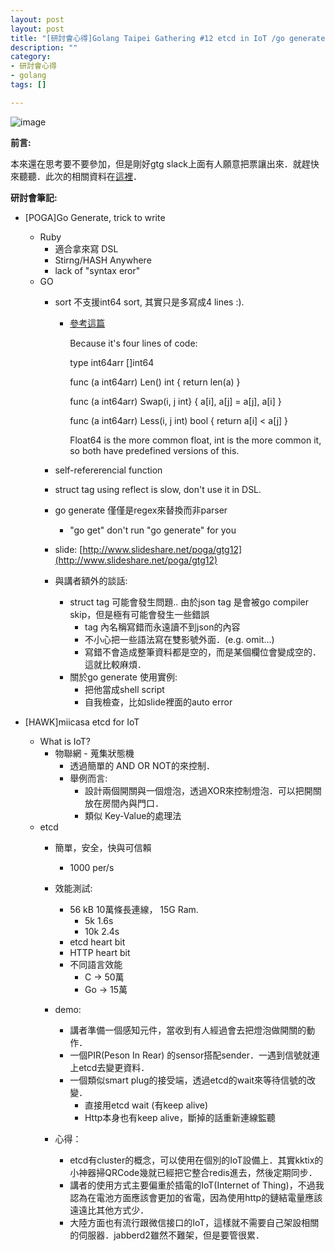 ```yaml
---
layout: post
layout: post
title: "[研討會心得]Golang Taipei Gathering #12 etcd in IoT /go generate"
description: ""
category: 
- 研討會心得
- golang
tags: []

---
```


![image](http://golang.org/doc/gopher/talks.png)

**前言:**

本來還在思考要不要參加，但是剛好gtg slack上面有人願意把票讓出來．就趕快來聽聽．此次的相關資料在[這裡](http://golang.kktix.cc/events/gtg12)．

**研討會筆記:**

- [POGA]Go Generate, trick to write 
    -  Ruby 
        - 適合拿來寫 DSL
        - Stirng/HASH Anywhere
        - lack of "syntax eror"
    - GO
        - sort 不支援int64 sort, 其實只是多寫成4 lines :). 
            - [參考這篇](https://groups.google.com/forum/#!topic/golang-nuts/tyDC4S62nPo)
            
                Because it's four lines of code:
                
                type int64arr []int64
                
                
                func (a int64arr) Len() int { return len(a) }
                
                
                func (a int64arr) Swap(i, j int} { a[i], a[j] = a[j], a[i] }
                
                
                func (a int64arr) Less(i, j int) bool { return a[i] < a[j] }
                
                Float64 is the more common float, int is the more common it, so both have predefined versions of this.
                
        - self-refererencial function
        - struct tag using reflect is slow, don't use it in DSL.
        - go generate 僅僅是regex來替換而非parser
            - "go get" don't run "go generate" for you
        - slide: [http://www.slideshare.net/poga/gtg12](http://www.slideshare.net/poga/gtg12)
        - 與講者額外的談話:
            - struct tag 可能會發生問題.. 由於json tag 是會被go compiler skip，但是極有可能會發生一些錯誤 
                - tag 內名稱寫錯而永遠讀不到json的內容
                - 不小心把一些語法寫在雙影號外面．(e.g. omit...)
                - 寫錯不會造成整筆資料都是空的，而是某個欄位會變成空的．這就比較麻煩．
            - 關於go generate 使用實例:
                - 把他當成shell script
                - 自我檢查，比如slide裡面的auto error
            
- [HAWK]miicasa etcd for IoT
    - What is IoT?
        - 物聯網 - 蒐集狀態機
            - 透過簡單的 AND OR NOT的來控制．
            - 舉例而言:
                - 設計兩個開關與一個燈泡，透過XOR來控制燈泡．可以把開關放在房間內與門口．
                - 類似 Key-Value的處理法
    - etcd
        - 簡單，安全，快與可信賴
            - 1000 per/s
        - 效能測試:
            - 56 kB 10萬條長連線， 15G Ram.
                - 5k 1.6s
                - 10k 2.4s
            - etcd heart bit
            - HTTP heart bit
            - 不同語言效能
                - C -> 50萬
                - Go -> 15萬                                 
        - demo:
            - 講者準備一個感知元件，當收到有人經過會去把燈泡做開關的動作．
            - 一個PIR(Peson In Rear) 的sensor搭配sender．一遇到信號就連上etcd去變更資料．
            - 一個類似smart plug的接受端，透過etcd的wait來等待信號的改變．
                - 直接用etcd wait (有keep alive)
                - Http本身也有keep alive，斷掉的話重新連線監聽
        - 心得：
        
            - etcd有cluster的概念，可以使用在個別的IoT設備上．其實kktix的小神器掃QRCode幾就已經把它整合redis進去，然後定期同步．
            - 講者的使用方式主要偏重於插電的IoT(Internet of Thing)，不過我認為在電池方面應該會更加的省電，因為使用http的鏈結電量應該遠遠比其他方式少．
            - 大陸方面也有流行跟微信接口的IoT，這樣就不需要自己架設相關的伺服器．jabberd2雖然不難架，但是要管很累．                 
                
       
